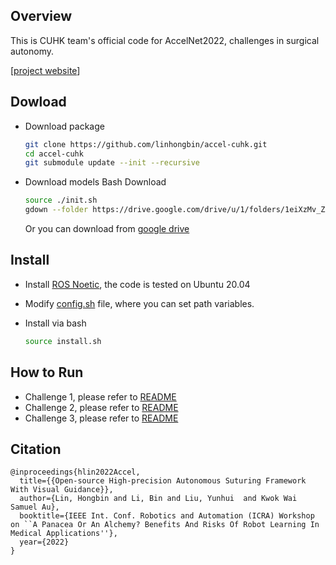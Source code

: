 ## Overview

This is CUHK team's official code for AccelNet2022, challenges in surgical autonomy.

[[project website](https://sites.google.com/view/accel-2022-cuhk)]

## Dowload

- Download package
    ```sh
    git clone https://github.com/linhongbin/accel-cuhk.git
    cd accel-cuhk
    git submodule update --init --recursive
    ```

- Download models
    Bash Download
    ```sh
    source ./init.sh
    gdown --folder https://drive.google.com/drive/u/1/folders/1eiXzMv_ZAUeLER_NTRM3zLrPhgxLtzn8
    ```
    Or you can download from [google drive](https://drive.google.com/drive/u/1/folders/1eiXzMv_ZAUeLER_NTRM3zLrPhgxLtzn8)

## Install
- Install [ROS Noetic](https://wiki.ros.org/noetic/Installation/Ubuntu), the code is tested on Ubuntu 20.04
- Modify [config.sh](./config.sh) file, where you can set path variables.
- Install via bash

    ```sh
    source install.sh
    ```

## How to Run

- Challenge 1, please refer to [README](./accel_challenge/challenge1/README.md)
- Challenge 2, please refer to [README](./accel_challenge/challenge2/README.md)
- Challenge 3, please refer to [README](./accel_challenge/challenge3/README.md)



## Citation

```
@inproceedings{hlin2022Accel,
  title={{Open-source High-precision Autonomous Suturing Framework With Visual Guidance}},
  author={Lin, Hongbin and Li, Bin and Liu, Yunhui  and Kwok Wai Samuel Au},
  booktitle={IEEE Int. Conf. Robotics and Automation (ICRA) Workshop on ``A Panacea Or An Alchemy? Benefits And Risks Of Robot Learning In Medical Applications''},
  year={2022}
}
```